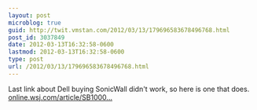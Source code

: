 ```yaml
---
layout: post
microblog: true
guid: http://twit.vmstan.com/2012/03/13/179696583678496768.html
post_id: 3037849
date: 2012-03-13T16:32:58-0600
lastmod: 2012-03-13T16:32:58-0600
type: post
url: /2012/03/13/179696583678496768.html
---
```

Last link about Dell buying SonicWall didn't work, so here is one that does. <a href="http://online.wsj.com/article/SB10001424052702304450004577279201767451444.html?mod=googlenews_wsj">online.wsj.com/article/SB1000…</a>
